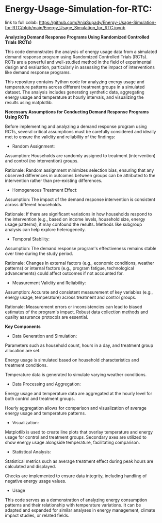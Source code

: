 # Energy-Usage-Simulation-for-RTC:    

link to full colab: https://github.com/AniaSupady/Energy-Usage-Simulation-for-RTC/blob/main/Energy_Usage_Simulation_for_RTC.ipynb  


**Analyzing Demand Response Programs Using Randomized Controlled Trials (RCTs)**

This code demonstrates the analysis of energy usage data from a simulated demand response program using Randomized Controlled Trials (RCTs). RCTs are a powerful and well-studied method in the field of experimental design and evaluation, particularly in assessing the impact of interventions like demand response programs.

This repository contains Python code for analyzing energy usage and temperature patterns across different treatment groups in a simulated dataset. The analysis includes generating synthetic data, aggregating energy usage and temperature at hourly intervals, and visualizing the results using matplotlib.

**Necessary Assumptions for Conducting Demand Response Programs Using RCTs**

Before implementing and analyzing a demand response program using RCTs, several critical assumptions must be carefully considered and ideally met to ensure the validity and reliability of the findings:

- Random Assignment:

Assumption: Households are randomly assigned to treatment (intervention) and control (no intervention) groups.  

Rationale: Random assignment minimizes selection bias, ensuring that any observed differences in outcomes between groups can be attributed to the intervention rather than pre-existing differences.

-  Homogeneous Treatment Effect:

Assumption: The impact of the demand response intervention is consistent across different households.  

Rationale: If there are significant variations in how households respond to the intervention (e.g., based on income levels, household size, energy usage patterns), it may confound the results. Methods like subgroup analysis can help explore heterogeneity.

-  Temporal Stability:

Assumption: The demand response program's effectiveness remains stable over time during the study period. 

Rationale: Changes in external factors (e.g., economic conditions, weather patterns) or internal factors (e.g., program fatigue, technological advancements) could affect outcomes if not accounted for.

-  Measurement Validity and Reliability:  

Assumption: Accurate and consistent measurement of key variables (e.g., energy usage, temperature) across treatment and control groups.  


Rationale: Measurement errors or inconsistencies can lead to biased estimates of the program's impact. Robust data collection methods and quality assurance protocols are essential.  






**Key Components**  

-  Data Generation and Simulation:  

Parameters such as household count, hours in a day, and treatment group allocation are set.

Energy usage is simulated based on household characteristics and treatment conditions.

Temperature data is generated to simulate varying weather conditions.

-  Data Processing and Aggregation:  

Energy usage and temperature data are aggregated at the hourly level for both control and treatment groups.

Hourly aggregation allows for comparison and visualization of average energy usage and temperature patterns.

-  Visualization:  

Matplotlib is used to create line plots that overlay temperature and energy usage for control and treatment groups.
Secondary axes are utilized to show energy usage alongside temperature, facilitating comparison.

-  Statistical Analysis:  

Statistical metrics such as average treatment effect during peak hours are calculated and displayed.

Checks are implemented to ensure data integrity, including handling of negative energy usage values.

-  Usage  

This code serves as a demonstration of analyzing energy consumption patterns and their relationship with temperature variations. It can be adapted and expanded for similar analyses in energy management, climate impact studies, or related fields.
